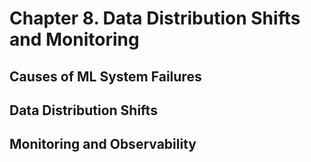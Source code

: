 # Chapter 8. Data Distribution Shifts and Monitoring

## Causes of ML System Failures

## Data Distribution Shifts

## Monitoring and Observability
